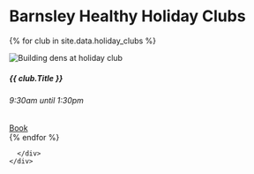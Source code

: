 <div class="jumbotron jumbotron-fluid">
  <div class="container">
    <h1 class="display-4">Barnsley Healthy Holiday Clubs</h1>
    <div class="container">
      <div class="card-columns">
        
{% for club in site.data.holiday_clubs %}
        <div class="card w-25">
          <img class="card-img-top" src="{{ site.baseurl }}/assets/img/239103681_4221236217952071_7560413288161334995_cropped.jpg" alt="Building dens at holiday club">
          <div class="card-body">
            <h5 class="card-title text-dark">{{ club.Title }}</h5>
            <h6 class="card-subtitle mb-2 text-muted">9:30am until 1:30pm</h6>
            <a href="https://my.barnsley.gov.uk/Events/BookTickets/{{ club.Number }}" target="_blank" class="card-link btn btn-primary">Book</a>
          </div>
        </div>
{% endfor %}

      </div>
    </div>
  </div>
</div>

